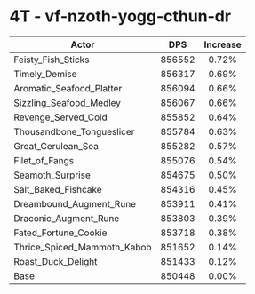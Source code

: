 # 4T - vf-nzoth-yogg-cthun-dr
| Actor | DPS | Increase |
|---|:---:|:---:|
|Feisty_Fish_Sticks|856552|0.72%|
|Timely_Demise|856317|0.69%|
|Aromatic_Seafood_Platter|856094|0.66%|
|Sizzling_Seafood_Medley|856067|0.66%|
|Revenge_Served_Cold|855852|0.64%|
|Thousandbone_Tongueslicer|855784|0.63%|
|Great_Cerulean_Sea|855282|0.57%|
|Filet_of_Fangs|855076|0.54%|
|Seamoth_Surprise|854675|0.50%|
|Salt_Baked_Fishcake|854316|0.45%|
|Dreambound_Augment_Rune|853911|0.41%|
|Draconic_Augment_Rune|853803|0.39%|
|Fated_Fortune_Cookie|853718|0.38%|
|Thrice_Spiced_Mammoth_Kabob|851652|0.14%|
|Roast_Duck_Delight|851433|0.12%|
|Base|850448|0.00%|

